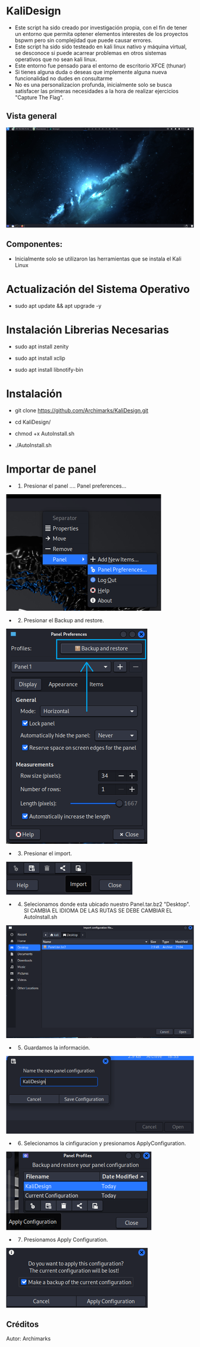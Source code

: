 # KaliDesign

- Este script ha sido creado por investigación propia, con el fin de tener un entorno que permita optener elementos interestes de los proyectos bspwm pero sin complejidad que puede causar errores.
- Este script ha sido sido testeado en kali linux nativo y máquina virtual, se desconoce si puede acarrear problemas en otros sistemas operativos que no sean kali linux.
- Este entorno fue pensado para el entorno de escritorio XFCE (thunar)
- Si tienes alguna duda o deseas que implemente alguna nueva funcionalidad no dudes en consultarme
- No es una personalizacion profunda, inicialmente solo se busca satisfacer las primeras necesidades a la hora de realizar ejercicios "Capture The Flag".

## Vista general

![Preview Entorno](/Preview/Preview.png "KaliDesing by Archimarks")

## Componentes:

- Inicialmente solo se utilizaron las herramientas que se instala el Kali Linux

# Actualización del Sistema Operativo

- sudo apt update && apt upgrade -y

# Instalación Librerias Necesarias

- sudo apt install zenity

- sudo apt install xclip

- sudo apt install libnotify-bin

# Instalación

- git clone https://github.com/Archimarks/KaliDesign.git

- cd KaliDesign/

- chmod +x AutoInstall.sh

- ./AutoInstall.sh

# Importar de panel

- 1. Presionar el panel .... Panel preferences...

![Paso 1](Preview/Imagen1.png)

- 2. Presionar el Backup and restore.

![Paso 2](Preview/Imagen2.png)

- 3. Presionar el import.

![Paso 3](Preview/Imagen3.png)

- 4. Selecionamos donde esta ubicado nuestro Panel.tar.bz2 "Desktop". SI CAMBIA EL IDIOMA DE LAS RUTAS SE DEBE CAMBIAR EL AutoInstall.sh

![Paso 4](Preview/Imagen4.png)

- 5. Guardamos la información.

![Paso 5](Preview/Imagen5.png)

- 6. Selecionamos la cinfiguracion y presionamos ApplyConfiguration.

![Paso 6](Preview/Imagen6.png)

- 7. Presionamos Apply Configuration.

![Paso 7](Preview/Imagen7.png)

## Créditos

Autor: Archimarks
